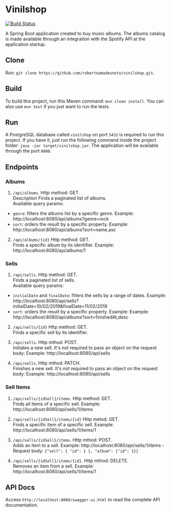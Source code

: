 # Vinilshop
[![Build Status](https://travis-ci.org/robertoamadeuneto/vinilshop.svg?branch=master)](https://travis-ci.org/robertoamadeuneto/vinilshop)

A Spring Boot application created to buy music albums. The albums catalog is made available through an integration with the Spotify API at the application startup.

## Clone
Run: `git clone https://github.com/robertoamadeuneto/vinilshop.git`.

## Build
To build this project, run this Maven command: `mvn clean install`. You can also use `mvn test` if you just want to run the tests.

## Run
A PostgreSQL database called `vinilshop` on port `5432` is required to run this project.
If you have it, just run the following command inside the project folder: `java -jar target/vinilshop.jar`.
The application will be available through the port `8080`.

## Endpoints
### Albums
1) `/api/albums`. Http method: GET.<br>
Description Finds a paginated list of albums.<br>
Available query params:
- `genre`: filters the albums list by a specific genre. Example: http://localhost:8080/api/albums?genre=rock
- `sort`: orders the result by a specific property. Example: http://localhost:8080/api/albums?sort=name,asc

2) `/api/albums/{id}` Http method: GET.<br>
Finds a specific album by its identifier. Example: http://localhost:8080/api/albums/1

### Sells
1) `/api/sells`. Http method: GET.<br>
Finds a paginated list of sells.<br>
Available query params:
- `initialDate` and `finalDate`: filters the sells by a range of dates. Example: http://localhost:8080/api/sells?initialDate=10/02/2019&finalDate=11/02/2019
- `sort`: orders the result by a specific property. Example: Example: http://localhost:8080/api/albums?sort=finishedAt,desc

2) `/api/sells/{id}` Http method: GET.<br>
Finds a specific sell by its identifier.

3) `/api/sells`. Http mthod: POST.<br>
Initiates a new sell. It's not required to pass an object on the request body: Example: http://localhost:8080/api/sells

4) `/api/sells`. Http mthod: PATCH.<br>
Finishes a new sell. It's not required to pass an object on the request body: Example: http://localhost:8080/api/sells

### Sell Items
1) `/api/sells/{idSell}/items`. Http method: GET.<br>
Finds all items of a specific sell.  Example: http://localhost:8080/api/sells/1/items

2) `/api/sells/{idSell}/items/{id}` Http metod: GET.<br>
Finds a specific item of a specific sell. Example: http://localhost:8080/api/sells/1/items/1

3) `/api/sells/{idSell}/items`. Http mthod: POST.<br>
Adds an item to a sell. Example: http://localhost:8080/api/sells/1/items - Request body: `{"sell": { "id": 1 }, "album": {"id": 1}}`

4) `/api/sells/{idSell}/items/{id}`. Http mthod: DELETE.<br>
Removes an item from a sell. Example: http://localhost:8080/api/sells/1/items/1

## API Docs
Access `http://localhost:8080/swagger-ui.html` to read the complete API documentation.
